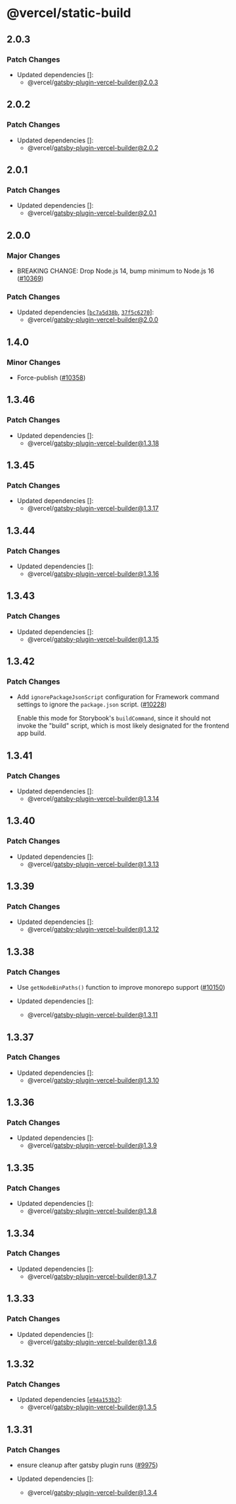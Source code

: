 # @vercel/static-build

## 2.0.3

### Patch Changes

- Updated dependencies []:
  - @vercel/gatsby-plugin-vercel-builder@2.0.3

## 2.0.2

### Patch Changes

- Updated dependencies []:
  - @vercel/gatsby-plugin-vercel-builder@2.0.2

## 2.0.1

### Patch Changes

- Updated dependencies []:
  - @vercel/gatsby-plugin-vercel-builder@2.0.1

## 2.0.0

### Major Changes

- BREAKING CHANGE: Drop Node.js 14, bump minimum to Node.js 16 ([#10369](https://github.com/vercel/vercel/pull/10369))

### Patch Changes

- Updated dependencies [[`bc7a5d38b`](https://github.com/vercel/vercel/commit/bc7a5d38be1016e265fd19f3cf146aa5609fc4ec), [`37f5c6270`](https://github.com/vercel/vercel/commit/37f5c6270058336072ca733673ea72dd6c56bd6a)]:
  - @vercel/gatsby-plugin-vercel-builder@2.0.0

## 1.4.0

### Minor Changes

- Force-publish ([#10358](https://github.com/vercel/vercel/pull/10358))

## 1.3.46

### Patch Changes

- Updated dependencies []:
  - @vercel/gatsby-plugin-vercel-builder@1.3.18

## 1.3.45

### Patch Changes

- Updated dependencies []:
  - @vercel/gatsby-plugin-vercel-builder@1.3.17

## 1.3.44

### Patch Changes

- Updated dependencies []:
  - @vercel/gatsby-plugin-vercel-builder@1.3.16

## 1.3.43

### Patch Changes

- Updated dependencies []:
  - @vercel/gatsby-plugin-vercel-builder@1.3.15

## 1.3.42

### Patch Changes

- Add `ignorePackageJsonScript` configuration for Framework command settings to ignore the `package.json` script. ([#10228](https://github.com/vercel/vercel/pull/10228))

  Enable this mode for Storybook's `buildCommand`, since it should not invoke the "build" script, which is most likely designated for the frontend app build.

## 1.3.41

### Patch Changes

- Updated dependencies []:
  - @vercel/gatsby-plugin-vercel-builder@1.3.14

## 1.3.40

### Patch Changes

- Updated dependencies []:
  - @vercel/gatsby-plugin-vercel-builder@1.3.13

## 1.3.39

### Patch Changes

- Updated dependencies []:
  - @vercel/gatsby-plugin-vercel-builder@1.3.12

## 1.3.38

### Patch Changes

- Use `getNodeBinPaths()` function to improve monorepo support ([#10150](https://github.com/vercel/vercel/pull/10150))

- Updated dependencies []:
  - @vercel/gatsby-plugin-vercel-builder@1.3.11

## 1.3.37

### Patch Changes

- Updated dependencies []:
  - @vercel/gatsby-plugin-vercel-builder@1.3.10

## 1.3.36

### Patch Changes

- Updated dependencies []:
  - @vercel/gatsby-plugin-vercel-builder@1.3.9

## 1.3.35

### Patch Changes

- Updated dependencies []:
  - @vercel/gatsby-plugin-vercel-builder@1.3.8

## 1.3.34

### Patch Changes

- Updated dependencies []:
  - @vercel/gatsby-plugin-vercel-builder@1.3.7

## 1.3.33

### Patch Changes

- Updated dependencies []:
  - @vercel/gatsby-plugin-vercel-builder@1.3.6

## 1.3.32

### Patch Changes

- Updated dependencies [[`e94a153b2`](https://github.com/vercel/vercel/commit/e94a153b2f4d9f23bf74241a62a06fe9996a7b07)]:
  - @vercel/gatsby-plugin-vercel-builder@1.3.5

## 1.3.31

### Patch Changes

- ensure cleanup after gatsby plugin runs ([#9975](https://github.com/vercel/vercel/pull/9975))

- Updated dependencies []:
  - @vercel/gatsby-plugin-vercel-builder@1.3.4
